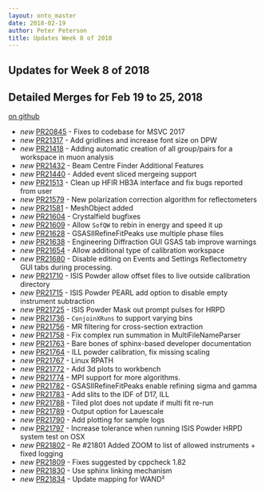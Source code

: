 ```yaml
---
layout: onto_master
date: 2018-02-19
author: Peter Peterson
title: Updates Week 8 of 2018
---
```

Updates for Week 8 of 2018
--------------------------

Detailed Merges for Feb 19 to 25, 2018
--------------------------------------
[on github](https://github.com/mantidproject/mantid/pulls?q=is%3Apr+merged%3A2018-02-20..2018-02-25)

* *new* [PR20845](https://github.com/mantidproject/mantid/pull/20845) - Fixes to codebase for MSVC 2017
* *new* [PR21317](https://github.com/mantidproject/mantid/pull/21317) - Add gridlines and increase font size on DPW
* *new* [PR21418](https://github.com/mantidproject/mantid/pull/21418) - Adding automatic creation of all group/pairs for a workspace in muon analysis
* *new* [PR21432](https://github.com/mantidproject/mantid/pull/21432) - Beam Centre Finder Additional Features
* *new* [PR21440](https://github.com/mantidproject/mantid/pull/21440) - Added event sliced mergeing support
* *new* [PR21513](https://github.com/mantidproject/mantid/pull/21513) - Clean up HFIR HB3A interface and fix bugs reported from user
* *new* [PR21579](https://github.com/mantidproject/mantid/pull/21579) - New polarization correction algorithm for reflectometers
* *new* [PR21581](https://github.com/mantidproject/mantid/pull/21581) - MeshObject added
* *new* [PR21604](https://github.com/mantidproject/mantid/pull/21604) - Crystalfield bugfixes
* *new* [PR21609](https://github.com/mantidproject/mantid/pull/21609) - Allow `SofQW` to rebin in energy and speed it up
* *new* [PR21628](https://github.com/mantidproject/mantid/pull/21628) - GSASIIRefineFitPeaks use multiple phase files
* *new* [PR21638](https://github.com/mantidproject/mantid/pull/21638) - Engineering Diffraction GUI GSAS tab improve warnings
* *new* [PR21654](https://github.com/mantidproject/mantid/pull/21654) - Allow additional type of calibration workspace
* *new* [PR21680](https://github.com/mantidproject/mantid/pull/21680) - Disable editing on Events and Settings Reflectometry GUI tabs during processing.
* *new* [PR21710](https://github.com/mantidproject/mantid/pull/21710) - ISIS Powder allow offset files to live outside calibration directory
* *new* [PR21715](https://github.com/mantidproject/mantid/pull/21715) - ISIS Powder PEARL add option to disable empty instrument subtraction
* *new* [PR21725](https://github.com/mantidproject/mantid/pull/21725) - ISIS Powder Mask out prompt pulses for HRPD
* *new* [PR21736](https://github.com/mantidproject/mantid/pull/21736) - `ConjoinXRuns` to support varying bins
* *new* [PR21756](https://github.com/mantidproject/mantid/pull/21756) - MR filtering for cross-section extraction
* *new* [PR21758](https://github.com/mantidproject/mantid/pull/21758) - Fix complex run summation in MultiFileNameParser
* *new* [PR21763](https://github.com/mantidproject/mantid/pull/21763) - Bare bones of sphinx-based developer documentation
* *new* [PR21764](https://github.com/mantidproject/mantid/pull/21764) - ILL powder calibration, fix missing scaling
* *new* [PR21767](https://github.com/mantidproject/mantid/pull/21767) - Linux RPATH
* *new* [PR21772](https://github.com/mantidproject/mantid/pull/21772) - Add 3d plots to workbench
* *new* [PR21774](https://github.com/mantidproject/mantid/pull/21774) - MPI support for more algorithms.
* *new* [PR21782](https://github.com/mantidproject/mantid/pull/21782) - GSASIIRefineFitPeaks enable refining sigma and gamma
* *new* [PR21783](https://github.com/mantidproject/mantid/pull/21783) - Add slits to the IDF of D17, ILL
* *new* [PR21788](https://github.com/mantidproject/mantid/pull/21788) - Tiled plot does not update if multi fit re-run
* *new* [PR21789](https://github.com/mantidproject/mantid/pull/21789) - Output option for Lauescale
* *new* [PR21790](https://github.com/mantidproject/mantid/pull/21790) - Add plotting for sample logs
* *new* [PR21797](https://github.com/mantidproject/mantid/pull/21797) - Increase tolerance when running ISIS Powder HRPD system test on OSX
* *new* [PR21802](https://github.com/mantidproject/mantid/pull/21802) - Re #21801 Added ZOOM to list of allowed instruments + fixed logging
* *new* [PR21809](https://github.com/mantidproject/mantid/pull/21809) - Fixes suggested by cppcheck 1.82
* *new* [PR21830](https://github.com/mantidproject/mantid/pull/21830) - Use sphinx linking mechanism
* *new* [PR21834](https://github.com/mantidproject/mantid/pull/21834) - Update mapping for WAND²
